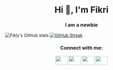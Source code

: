 <h1 align="center">Hi 👋, I'm Fikri</h1>
<h3 align="center">I am a newbie</h3>

![Fikly's GitHub stats](https://github-readme-stats.vercel.app/api?username=fiklycujud&show_icons=true&theme=transparent)
[![GitHub Streak](https://github-readme-streak-stats.herokuapp.com?user=fiklycujud&theme=transparent)](https://git.io/streak-stats)
<h3 align="center">Connect with me:</h3>
<p align="center">
<a href="your link" target="blank"><img align="center" src="https://cdn.jsdelivr.net/npm/simple-icons@3.0.1/icons/twitter.svg" alt="" height="30" width="40" /></a>
<a href="your link" target="blank"><img align="center" src="https://cdn.jsdelivr.net/npm/simple-icons@3.0.1/icons/linkedin.svg" alt="" height="30" width="40" /></a>
<a href="your link" target="blank"><img align="center" src="https://cdn.jsdelivr.net/npm/simple-icons@3.0.1/icons/instagram.svg" alt="" height="30" width="40" /></a>
<a href="https://www.youtube.com/@Etherthink" target="blank"><img align="center" src="https://cdn.jsdelivr.net/npm/simple-icons@3.0.1/icons/youtube.svg" alt="" height="30" width="40" /></a>
</p>
